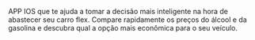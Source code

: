 APP IOS que te ajuda a tomar a decisão mais inteligente na hora de abastecer seu carro flex. Compare rapidamente os preços do álcool e da gasolina e descubra qual a opção mais econômica para o seu veículo.
